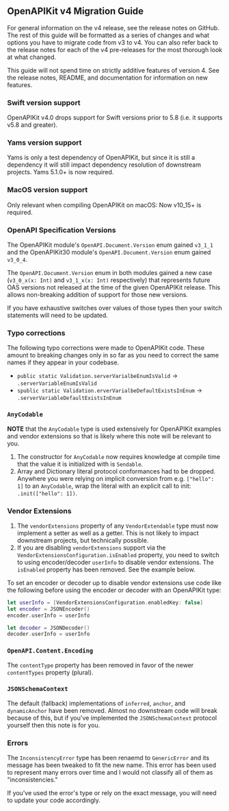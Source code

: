 ## OpenAPIKit v4 Migration Guide
For general information on the v4 release, see the release notes on GitHub. The
rest of this guide will be formatted as a series of changes and what options you
have to migrate code from v3 to v4. You can also refer back to the release notes
for each of the v4 pre-releases for the most thorough look at what changed.

This guide will not spend time on strictly additive features of version 4. See
the release notes, README, and documentation for information on new features.

### Swift version support
OpenAPIKit v4.0 drops support for Swift versions prior to 5.8 (i.e. it supports
v5.8 and greater).

### Yams version support
Yams is only a test dependency of OpenAPIKit, but since it is still a dependency
it will still impact dependency resolution of downstream projects. Yams 5.1.0+
is now required.

### MacOS version support
Only relevant when compiling OpenAPIKit on macOS: Now v10_15+ is required.

### OpenAPI Specification Versions
The OpenAPIKit module's `OpenAPI.Document.Version` enum gained `v3_1_1` and the
OpenAPIKit30 module's `OpenAPI.Document.Version` enum gained `v3_0_4`.

The `OpenAPI.Document.Version` enum in both modules gained a new case
(`v3_0_x(x: Int)` and `v3_1_x(x: Int)` respectively) that represents future OAS
versions not released at the time of the given OpenAPIKit release. This allows
non-breaking addition of support for those new versions.

If you have exhaustive switches over values of those types then your switch
statements will need to be updated.

### Typo corrections
The following typo corrections were made to OpenAPIKit code. These amount to
breaking changes only in so far as you need to correct the same names if they
appear in your codebase.

- `public static Validation.serverVarialbeEnumIsValid` -> `.serverVariableEnumIsValid`
- `spublic static Validation.erverVarialbeDefaultExistsInEnum` -> `.serverVariableDefaultExistsInEnum`

### `AnyCodable`
**NOTE** that the `AnyCodable` type is used extensively for OpenAPIKit examples
and vendor extensions so that is likely where this note will be relevant to you.

1. The constructor for `AnyCodable` now requires knowledge at compile time that
   the value it is initialized with is `Sendable`.
2. Array and Dictionary literal protocol conformances had to be dropped.
   Anywhere you were relying on implicit conversion from e.g. `["hello": 1]` to
   an `AnyCodable`, wrap the literal with an explicit call to init:
   `.init(["hello": 1])`.

### Vendor Extensions
1. The `vendorExtensions` property of any `VendorExtendable` type must now
   implement a setter as well as a getter. This is not likely to impact
   downstream projects, but technically possible.
2. If you are disabling `vendorExtensions` support via the
   `VendorExtensionsConfiguration.isEnabled` property, you need to switch to
   using encoder/decoder `userInfo` to disable vendor extensions. The
   `isEnabled` property has been removed. See the example below.

To set an encoder or decoder up to disable vendor extensions use code like the
following before using the encoder or decoder with an OpenAPIKit type:
```swift
let userInfo = [VendorExtensionsConfiguration.enabledKey: false]
let encoder = JSONEncoder()
encoder.userInfo = userInfo

let decoder = JSONDecoder()
decoder.userInfo = userInfo
```

### `OpenAPI.Content.Encoding`
The `contentType` property has been removed in favor of the newer `contentTypes`
property (plural).

### `JSONSchemaContext`
The default (fallback) implementations of `inferred`, `anchor`, and
`dynamicAnchor` have been removed. Almost no downstream code will break because
of this, but if you've implemented the `JSONSchemaContext` protocol yourself
then this note is for you.

### Errors
The `InconsistencyError` type has been renaemd to `GenericError` and its message
has been tweaked to fit the new name. This error has been used to represent many
errors over time and I would not classify all of them as "inconsistencies."

If you've used the error's type or rely on the exact message, you will need to
update your code accordingly.
